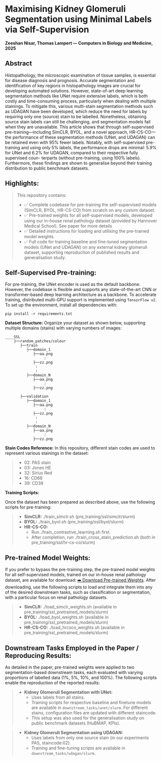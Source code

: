 # **Maximising Kidney Glomeruli Segmentation using Minimal Labels via Self-Supervision**

**Zeeshan Nisar, Thomas Lampert — Computers in Biology and Medicine, 2025**

## Abstract
<div style="text-align: left">
Histopathology, the microscopic examination of tissue samples, is essential for disease diagnosis and prognosis. 
Accurate segmentation and identification of key regions in histopathology images are crucial for developing automated 
solutions. However, state-of-art deep learning segmentation methods like UNet require extensive labels, which is both 
costly and time-consuming process, particularly when dealing with multiple stainings. To mitigate this, various 
multi-stain segmentation methods such as UDAGAN have been developed, which reduce the need for labels by requiring only 
one (source) stain to be labelled. Nonetheless, obtaining source stain labels can still be challenging, and segmentation 
models fail when they are unavailable. This article shows that through self-supervised pre-training&mdash;including 
SimCLR, BYOL, and a novel approach, HR-CS-CO&mdash;the performance of these segmentation methods (UNet, and UDAGAN) 
can be retained even with 95% fewer labels. Notably, with self-supervised pre-training and using only 5% labels, the 
performance drops are minimal: 5.9% for UNet and 6.2% for UDAGAN, compared to their respective fully supervised coun-
terparts (without pre-training, using 100% labels). Furthermore, these findings are shown to generalise beyond their 
training distribution to public benchmark datasets.
</div>

## Highlights:
> This repository contains:
> - ✅ Complete codebase for pre-training the self-supervised models (SimCLR, BYOL, HR-CS-CO) from scratch on any custom dataset.
> - ✅ Pre-trained weights for all self-supervised models, developed using our in-house renal pathology dataset (provided by Hannover Medical School). See paper for more details
> - ✅ Detailed instructions for loading and utilising the pre-trained model weights. 
> - ✅ Full code for training baseline and fine-tuned segmentation models (UNet and UDAGAN) on any external kidney glomeruli dataset, supporting reproduction of published results and generalisation study.

## Self-Supervised Pre-training:

For pre-training, the UNet encoder is used as the default backbone. However, the codebase is flexible and supports any 
state-of-the-art CNN or transformer-based deep learning architecture as a backbone. To accelerate training, distributed 
multi-GPU support is implemented using ```TensorFlow v2```. To set up the environment, install all 
dependencies with:
```
pip install -r requirements.txt
```
**Dataset Structure:**
Organize your dataset as shown below, supporting multiple domains (stains) with varying numbers of images:
```
____SSL
    ├──random_patches/colour
       ├──train
          ├──domain_1
             ├──aa.png
                  :                
             ├──zz.png
              :
              :
          ├──domain_N
             ├──aa.png
                  :                 
             ├──zz.png

       ├──validation
          ├──domain_1
             ├──aa.png
                  :                
             ├──zz.png
              :
              :
          ├──domain_N
             ├──aa.png
                  :                 
             ├──zz.png

```

**Stain Codes Reference:**
In this repository, different stain codes are used to represent various stainings in the dataset:

> - 02: PAS stain
> - 03: Jones HE
> - 32: Sirius Red
> - 16: CD68
> - 39: CD39

**Training Scripts:** 

Once the dataset has been prepared as described above, use the following scripts for pre-training:

> - **SimCLR:** ./train_simclr.sh (pre_training/ssl/simclr/slurm)
> - **BYOL:** ./train_byol.sh (pre_training/ssl/byol/slurm)
> - **HR-CS-CO:**
  >   - Run ./train_contrastive_learning.sh first.
  >   - After completion, run ./train_cross_stain_prediction.sh (both in pre_training/ssl/hr-cs-co/slurm)


## Pre-trained Model Weights:
If you prefer to bypass the pre-training step, the pre-trained model weights for all self-supervised models, trained on our in-house renal pathology dataset, are available for download: [➡️ Download Pre-trained Weights](https://seafile.unistra.fr/d/8a7fd71081644d2f86dc/).
After downloading, use the following scripts to load and integrate them into any of the desired downstream tasks, such as classification or segmentation, with a particular focus on renal pathology datasets.
> - **SimCLR:** ./load_simclr_weights.sh (available in pre_training/ssl_pretrained_models/slurm)
> - **BYOL:** ./load_byol_weights.sh (available in pre_training/ssl_pretrained_models/slurm)
> - **HR-CS-CO:** ./load_hrcsco_weights.sh (available in pre_training/ssl_pretrained_models/slurm)

## Downstream Tasks Employed in the Paper / Reproducing Results:
As detailed in the paper, pre-trained weights were applied to two segmentation-based downstream tasks, each evaluated with varying proportions of labelled data (1%, 5%, 10%, and 100%). The following scripts enable the reproduction of the reported results:
> - **Kidney Glomeruli Segmentation with UNet:** 
>   - Uses labels from all stains.
>   - Training scripts for respective baseline and finetune models are available in ```downstream_tasks/unet/slurm```. For different stains, configuration files are updated with different staincode.
>   - This setup was also used for the generalisation study on public benchmark datasets (HuBMAP, KPIs).


> - **Kidney Glomeruli Segmentation using UDAGAN:** 
>   - Uses labels from only one source stain (in our experiments PAS, staincode:02).
>   - Training and fine-tuning scripts are available in ```downstream_tasks/udagan/slurm```.
